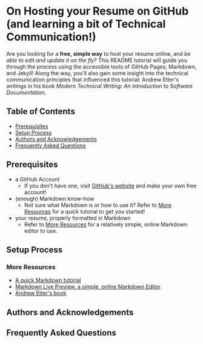 # On Hosting your Resume on GitHub (and learning a bit of Technical Communication!)

Are you looking for a **free, simple way** to host your resume online, and *be able to edit and update it on the fly*? This README tutorial will guide you through the process using the accessible tools of GitHub Pages, Markdown, and Jekyll! Along the way, you'll also gain some insight into the technical communication principles that influenced this tutorial: Andrew Etter's writings in his book *Modern Technical Writing: An introduction to Software Documentation*.

## Table of Contents
* [Prerequisites](#prerequisites)
* [Setup Process](#setup-process)
* [Authors and Acknowledgements](#authors-and-acknowledgements)
* [Frequently Asked Questions](#frequently-asked-questions)

## Prerequisites

* a GitHub Account
    * If you don't have one, visit [GitHub's website](https://github.com/) and make your own free account!
* (enough) Markdown know-how
    * Not sure what Markdown is or how to use it? Refer to [More Resources](#more-resources) for a quick tutorial to get you started!
* your resume, properly formatted in Markdown
    * Refer to [More Resources](#more-resources) for a relatively simple, online Markdown editor to use.

## Setup Process

### More Resources
* [A quick Markdown tutorial](https://markdowntutorial.com)
* [Markdown Live Preview, a simple, online Markdown Editor](https://markdownlivepreview.com/)
* [Andrew Etter's book](https://www.amazon.ca/Modern-Technical-Writing-Introduction-Documentation-ebook/dp/B01A2QL9SS)

## Authors and Acknowledgements

## Frequently Asked Questions

